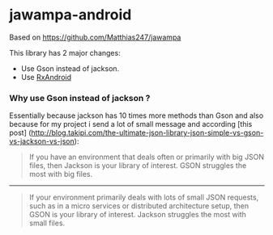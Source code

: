# jawampa-android

Based on https://github.com/Matthias247/jawampa

This library has 2 major changes:
 - Use Gson instead of jackson.
 - Use [RxAndroid](https://github.com/ReactiveX/RxAndroid)

### Why use Gson instead of jackson ?

Essentially because jackson has 10 times more methods than Gson and also because for my project i send a lot of small message and according [this post] 
(http://blog.takipi.com/the-ultimate-json-library-json-simple-vs-gson-vs-jackson-vs-json):

> If you have an environment that deals often or primarily with big JSON files, then Jackson is your library of interest. GSON struggles the most with big files.

---

> If your environment primarily deals with lots of small JSON requests, such as in a micro services or distributed architecture setup, then GSON is your library of interest. Jackson struggles the most with small files.
